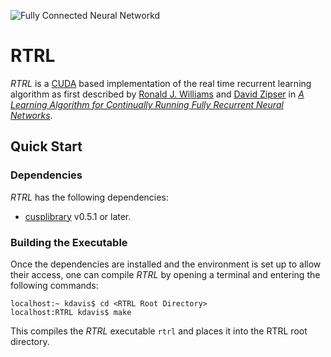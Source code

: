 ![Fully Connected Neural Networkd](https://github.com/kdavis-mozilla/RTRL/blob/master/doc/RTRL.png)

# RTRL

*RTRL* is a [CUDA](http://en.wikipedia.org/wiki/CUDA) based implementation of the real time recurrent learning algorithm as first described by [Ronald J. Williams](http://www.ccs.neu.edu/home/rjw/) and [David Zipser](http://www.cogsci.ucsd.edu/~zipser/) in *[A Learning Algorithm for Continually Running Fully Recurrent Neural Networks](http://www.mitpressjournals.org/doi/abs/10.1162/neco.1989.1.2.270#.VV2rBaKX2Aw)*.

## Quick Start

### Dependencies

*RTRL* has the following dependencies:

* [cusplibrary](https://github.com/cusplibrary/cusplibrary) v0.5.1 or later.

### Building the Executable

Once the dependencies are installed and the environment is set up to allow their access, one can compile *RTRL* by opening a terminal and entering the following commands:

```
localhost:~ kdavis$ cd <RTRL Root Directory>
localhost:RTRL kdavis$ make
```

This compiles the *RTRL* executable `rtrl` and places it into the RTRL root directory.
